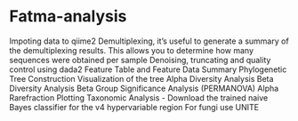 # Fatma-analysis
Impoting data to qiime2
Demultiplexing, it’s useful to generate a summary of the demultiplexing results. This allows you to determine how many sequences were obtained per sample
Denoising, truncating and quality control using dada2
Feature Table and Feature Data Summary
Phylogenetic Tree Construction
Visualization of the tree
Alpha Diversity Analysis
Beta Diversity Analysis
Beta Group Significance Analysis (PERMANOVA)
Alpha Rarefraction Plotting
Taxonomic Analysis - Download the trained naive Bayes classifier for the v4 hypervariable region
For fungi use UNITE
